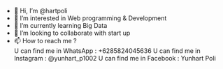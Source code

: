 - 👋 Hi, I’m @hartpoli
- 👀 I’m interested in Web programming & Development
- 🌱 I’m currently learning Big Data 
- 💞️ I’m looking to collaborate with start up
- 📫 How to reach me ?  
  U can find me in WhatsApp : +6285824045636
  U can find me in Instagram : @yunhart_p1002
  U can find me in Facebook : Yunhart Poli

<!---
hartpoli/hartpoli is a ✨ special ✨ repository because its `README.md` (Personal) appears on your GitHub profile.
You can click the Preview link to take a look at your changes.
--->

